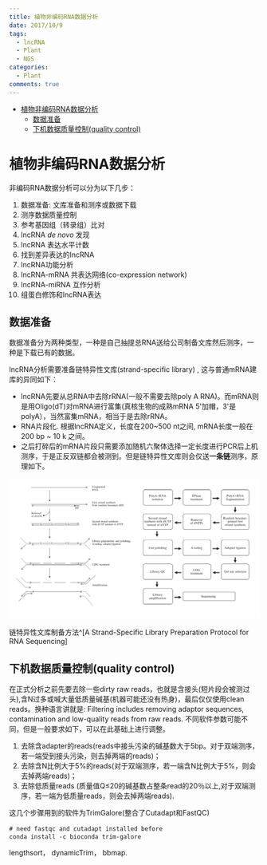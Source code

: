 ```yaml
---
title: 植物非编码RNA数据分析
date: 2017/10/9
tags: 
  - lncRNA
  - Plant
  - NGS
categories:
  - Plant
comments: true
---
```


<!-- @import "[TOC]" {cmd="toc" depthFrom=1 depthTo=6 orderedList=false} -->
<!-- code_chunk_output -->

* [植物非编码RNA数据分析](#植物非编码rna数据分析)
	* [数据准备](#数据准备)
	* [下机数据质量控制(quality control)](#下机数据质量控制quality-control)

<!-- /code_chunk_output -->

# 植物非编码RNA数据分析

非编码RNA数据分析可以分为以下几步：

1. 数据准备: 文库准备和测序或数据下载
1. 测序数据质量控制
1. 参考基因组（转录组）比对
1. lncRNA _de novo_ 发现
1. lncRNA 表达水平计数
1. 找到差异表达的lncRNA
1. lncRNA功能分析
1. lncRNA-mRNA 共表达网络(co-expression network)
1. lncRNA-miRNA 互作分析
1. 组蛋白修饰和lncRNA表达

## 数据准备

数据准备分为两种类型，一种是自己抽提总RNA送给公司制备文库然后测序，一种是下载已有的数据。

lncRNA分析需要准备链特异性文库(strand-specific library) , 这与普通mRNA建库的异同如下：

- lncRNA先要从总RNA中去除rRNA(一般不需要去除poly A RNA)。而mRNA则是用Oligo(dT)对mRNA进行富集(真核生物的成熟mRNA 5'加帽，3'是polyA），当然富集mRNA，相当于是去除rRNA。
- RNA片段化. 根据lncRNA定义，长度在200~500 nt之间, mRNA长度一般在200 bp ~ 10 k 之间。
- 之后打碎后的mRNA片段只需要添加随机六聚体选择一定长度进行PCR后上机测序，于是正反双链都会被测到。但是链特异性文库则会仅送**一条链**测序，原理如下。

![](../../Pictures/ssRNA_library_prep.png)

链特异性文库制备方法^[A Strand-Specific Library Preparation Protocol for RNA Sequencing]

## 下机数据质量控制(quality control)

在正式分析之前先要去除一些dirty raw reads，也就是含接头(短片段会被测过头),含N过多或喊大量低质量碱基(机器可能还没有热身)，最后仅仅使用clean reads。换种语言讲就是: Filtering includes removing adaptor sequences, contamination and low-quality reads from raw reads. 不同软件参数可能不同，但是一般要求如下，可以在此基础上进行调整。

1. 去除含adapter的reads(reads中接头污染的碱基数大于5bp。对于双端测序，若一端受到接头污染，则去掉两端的reads)；
1. 去除含N比例大于5%的reads(对于双端测序，若一端含N比例大于5%，则会去掉两端reads)；
1. 去除低质量reads (质量值Q≤20的碱基数占整条read的20％以上,对于双端测序，若一端为低质量reads，则会去掉两端reads).

这几个步骤用到的软件为TrimGalore(整合了Cutadapt和FastQC)

```shell
# need fastqc and cutadapt installed before
conda install -c bioconda trim-galore
```

lengthsort， dynamicTrim， bbmap.